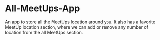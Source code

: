 # All-MeetUps-App
An app to store all the MeetUps location around you. It also has a favorite MeetUp location section, where we can add or remove any number of location from the all MeetUps section.
